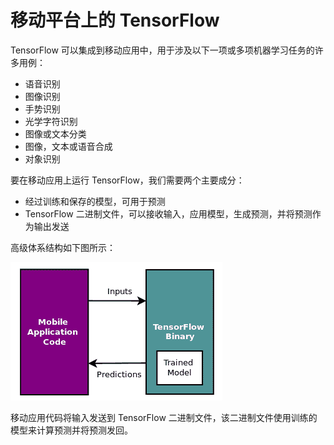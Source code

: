 # 移动平台上的 TensorFlow

TensorFlow 可以集成到移动应用中，用于涉及以下一项或多项机器学习任务的许多用例：

*   语音识别
*   图像识别
*   手势识别
*   光学字符识别
*   图像或文本分类
*   图像，文本或语音合成
*   对象识别

要在移动应用上运行 TensorFlow，我们需要两个主要成分：

*   经过训练和保存的模型，可用于预测
*   TensorFlow 二进制文件，可以接收输入，应用模型，生成预测，并将预测作为输出发送

高级体系结构如下图所示：

![](img/e64ec954-a6af-4d25-a484-8fb12d371828.png)

移动应用代码将输入发送到 TensorFlow 二进制文件，该二进制文件使用训练的模型来计算预测并将预测发回。